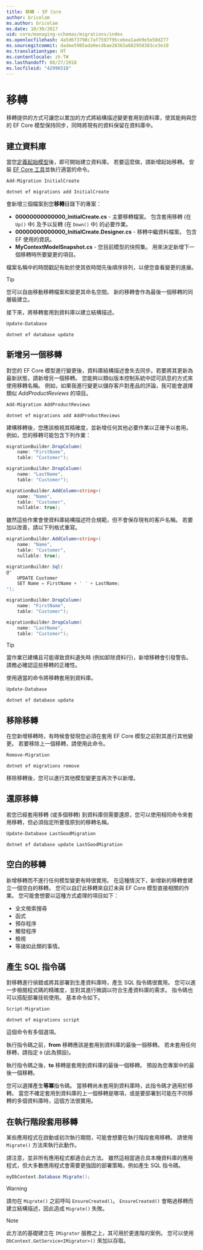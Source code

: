 ```yaml
---
title: 移轉 - EF Core
author: bricelam
ms.author: bricelam
ms.date: 10/30/2017
uid: core/managing-schemas/migrations/index
ms.openlocfilehash: 4a5d6f3798c7af7597f95cebea1aeb9e5e58d277
ms.sourcegitcommit: dadee5905ada9ecdbae28363a682950383ce3e10
ms.translationtype: HT
ms.contentlocale: zh-TW
ms.lasthandoff: 08/27/2018
ms.locfileid: "42996518"
---
```

<a name="migrations"></a>移轉
==========
移轉提供的方式可讓您以累加的方式將結構描述變更套用到資料庫，使其能夠與您的 EF Core 模型保持同步，同時將現有的資料保留在資料庫中。

<a name="creating-the-database"></a>建立資料庫
---------------------
當您[定義起始模型][1]後，即可開始建立資料庫。 若要這麼做，請新增起始移轉。
安裝 [EF Core 工具][2]並執行適當的命令。

``` powershell
Add-Migration InitialCreate
```
``` Console
dotnet ef migrations add InitialCreate
```

會新增三個檔案到您**移轉**目錄下的專案：

* **00000000000000_InitialCreate.cs** - 主要移轉檔案。 包含套用移轉 (在 `Up()` 中) 及予以反轉 (在 `Down()` 中) 的必要作業。
* **00000000000000_InitialCreate.Designer.cs** - 移轉中繼資料檔案。 包含 EF 使用的資訊。
* **MyContextModelSnapshot.cs** - 您目前模型的快照集。 用來決定新增下一個移轉時所要變更的項目。

檔案名稱中的時間戳記有助於使其依時間先後順序排列，以便您查看變更的進展。

> [!TIP]
> 您可以自由移動移轉檔案和變更其命名空間。 新的移轉會作為最後一個移轉的同層級建立。

接下來，將移轉套用到資料庫以建立結構描述。

``` powershell
Update-Database
```
``` Console
dotnet ef database update
```

<a name="adding-another-migration"></a>新增另一個移轉
------------------------
對您的 EF Core 模型進行變更後，資料庫結構描述會失去同步。若要將其更新為最新狀態，請新增另一個移轉。 您能夠以類似版本控制系統中認可訊息的方式來使用移轉名稱。 例如，如果我進行變更以儲存客戶對產品的評論，我可能會選擇類似 *AddProductReviews* 的項目。

``` powershell
Add-Migration AddProductReviews
```
``` Console
dotnet ef migrations add AddProductReviews
```

建構移轉後，您應該檢視其精確度，並新增任何其他必要作業以正確予以套用。 例如，您的移轉可能包含下列作業：

``` csharp
migrationBuilder.DropColumn(
    name: "FirstName",
    table: "Customer");

migrationBuilder.DropColumn(
    name: "LastName",
    table: "Customer");

migrationBuilder.AddColumn<string>(
    name: "Name",
    table: "Customer",
    nullable: true);
```

雖然這些作業會使資料庫結構描述符合規範，但不會保存現有的客戶名稱。 若要加以改善，請以下列格式重寫。

``` csharp
migrationBuilder.AddColumn<string>(
    name: "Name",
    table: "Customer",
    nullable: true);

migrationBuilder.Sql(
@"
    UPDATE Customer
    SET Name = FirstName + ' ' + LastName;
");

migrationBuilder.DropColumn(
    name: "FirstName",
    table: "Customer");

migrationBuilder.DropColumn(
    name: "LastName",
    table: "Customer");
```

> [!TIP]
> 當作業已建構且可能導致資料遺失時 (例如卸除資料行)，新增移轉會引發警告。 請務必確認這些移轉的正確性。

使用適當的命令將移轉套用到資料庫。

``` powershell
Update-Database
```
``` Console
dotnet ef database update
```

<a name="removing-a-migration"></a>移除移轉
--------------------
在您新增移轉時，有時候會發現您必須在套用 EF Core 模型之前對其進行其他變更。
若要移除上一個移轉，請使用此命令。

``` powershell
Remove-Migration
```
``` Console
dotnet ef migrations remove
```

移除移轉後，您可以進行其他模型變更並再次予以新增。

<a name="reverting-a-migration"></a>還原移轉
---------------------
若您已經套用移轉 (或多個移轉) 到資料庫但需要還原，您可以使用相同命令來套用移轉，但必須指定所要復原到的移轉名稱。

``` powershell
Update-Database LastGoodMigration
```
``` Console
dotnet ef database update LastGoodMigration
```

<a name="empty-migrations"></a>空白的移轉
----------------
新增移轉而不進行任何模型變更有時很實用。 在這種情況下，新增新的移轉會建立一個空白的移轉。 您可以自訂此移轉來自訂未與 EF Core 模型直接相關的作業。
您可能會想要以這種方式處理的項目如下：

* 全文檢索搜尋
* 函式
* 預存程序
* 觸發程序
* 檢視
* 等諸如此類的事情。

<a name="generating-a-sql-script"></a>產生 SQL 指令碼
-----------------------
對移轉進行偵錯或將其部署到生產資料庫時，產生 SQL 指令碼很實用。 您可以進一步檢閱程式碼的精確度，並對其進行微調以符合生產資料庫的需求。 指令碼也可以搭配部署技術使用。 基本命令如下。

``` powershell
Script-Migration
```
``` Console
dotnet ef migrations script
```

這個命令有多個選項。

執行指令碼之前，**from** 移轉應該是套用到資料庫的最後一個移轉。 若未套用任何移轉，請指定 `0` (此為預設)。

執行指令碼之後，**to** 移轉是套用到資料庫的最後一個移轉。 預設為您專案中的最後一個移轉。

您可以選擇產生**等冪**指令碼。 當移轉尚未套用到資料庫時，此指令碼才適用於移轉。 當您不確定套用到資料庫的上一個移轉是哪項，或是要部署到可能在不同移轉的多個資料庫時，這個方法很實用。

<a name="applying-migrations-at-runtime"></a>在執行階段套用移轉
------------------------------
某些應用程式在啟動或初次執行期間，可能會想要在執行階段套用移轉。 請使用 `Migrate()` 方法來執行此動作。

請注意，並非所有應用程式都適合此方法。 雖然這相當適合具本機資料庫的應用程式，但大多數應用程式會需要更強固的部署策略，例如產生 SQL 指令碼。

``` csharp
myDbContext.Database.Migrate();
```

> [!WARNING]
> 請勿在 `Migrate()` 之前呼叫 `EnsureCreated()`。 `EnsureCreated()` 會略過移轉而建立結構描述，因此造成 `Migrate()` 失敗。

> [!NOTE]
> 此方法的基礎建立在 `IMigrator` 服務之上，其可用於更進階的案例。 您可以使用 `DbContext.GetService<IMigrator>()` 來加以存取。


  [1]: ../../modeling/index.md
  [2]: ../../miscellaneous/cli/index.md
